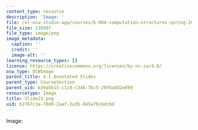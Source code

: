 ```yaml
---
content_type: resource
description: 'Image: '
file: /ol-ocw-studio-app/courses/6-004-computation-structures-spring-2017/b2767c3a78d02aaf2a35845a76cbdcbd_Slide23.png
file_size: 138487
file_type: image/png
image_metadata:
  caption: ''
  credit: ''
  image-alt: ''
learning_resource_types: []
license: https://creativecommons.org/licenses/by-nc-sa/4.0/
ocw_type: OCWImage
parent_title: 4.1 Annotated Slides
parent_type: CourseSection
parent_uid: b39a5b15-c1c8-c348-7bc5-29f6a8d2e699
resourcetype: Image
title: Slide23.png
uid: b2767c3a-78d0-2aaf-2a35-845a76cbdcbd
---
```

Image: 